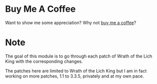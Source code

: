 # Buy Me A Coffee
Want to show me some appreciation? Why not [buy me a coffee](https://www.buymeacoffee.com/noisiver)?

# Note
The goal of this module is to go through each patch of Wrath of the Lich King with the corresponding changes.

The patches here are limited to Wrath of the Lich King but I am in fact working on more patches, 1.1 to 3.3.5, privately and at my own pace.
